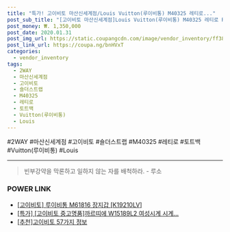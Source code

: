 ```yaml
--- 
title: "특가! 고이비토 마산신세계점/Louis Vuitton(루이비통) M40325 레티로..." 
post_sub_title: "[고이비토 마산신세계점]Louis Vuitton(루이비통) M40325 레티로 PM 토트백 + 숄더스트랩 2WAY" 
post_money: ₩. 1,350,000 
post_date: 2020.01.31 
post_img_url: https://static.coupangcdn.com/image/vendor_inventory/ff38/4f492bee7b123d60cf0ca78b504d12321b532391761d0a04f7358b416f9b.jpg 
post_link_url: https://coupa.ng/bnHVxT 
categories: 
  - vendor_inventory 
tags: 
  - 2WAY 
  - 마산신세계점 
  - 고이비토 
  - 숄더스트랩 
  - M40325 
  - 레티로 
  - 토트백 
  - Vuitton(루이비통) 
  - Louis 
--- 
```

  #2WAY #마산신세계점 #고이비토 #숄더스트랩 #M40325 #레티로 #토트백 #Vuitton(루이비통) #Louis 
<hr> 

> 빈부강약을 막론하고 일하지 않는 자를 배척하라. - 루소 


### POWER LINK

* <a href="https://blog.naver.com/santokki14/221785466784" target="_blank">[고이비토] 루이비통 M61816 장지갑 [K19210LV]</a>
* <a href="https://blog.naver.com/sakai111/221787001004" target="_blank">[특가] [고이비토 중고명품]까르띠에 W15189L2 여성시계 시계...</a>
* <a href="https://blog.naver.com/fasyy4321/221791200011" target="_blank">[추천]고이비토 57가지 정보</a>
